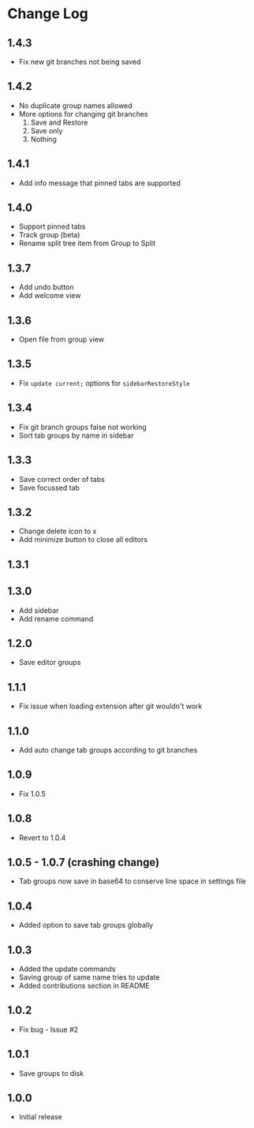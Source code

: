 # Change Log

## 1.4.3

- Fix new git branches not being saved

## 1.4.2

- No duplicate group names allowed
- More options for changing git branches
    1. Save and Restore
    1. Save only
    1. Nothing

## 1.4.1

- Add info message that pinned tabs are supported

## 1.4.0

- Support pinned tabs
- Track group (beta)
- Rename split tree item from Group to Split

## 1.3.7

- Add undo button
- Add welcome view

## 1.3.6

- Open file from group view

## 1.3.5

- Fix `update current;` options for `sidebarRestoreStyle`

## 1.3.4

- Fix git branch groups false not working
- Sort tab groups by name in sidebar

## 1.3.3

- Save correct order of tabs
- Save focussed tab

## 1.3.2

- Change delete icon to x
- Add minimize button to close all editors

## 1.3.1

## 1.3.0

- Add sidebar
- Add rename command

## 1.2.0

- Save editor groups

## 1.1.1

- Fix issue when loading extension after git wouldn't work

## 1.1.0

- Add auto change tab groups according to git branches

## 1.0.9

- Fix 1.0.5

## 1.0.8

- Revert to 1.0.4

## 1.0.5 - 1.0.7 (crashing change)

- Tab groups now save in base64 to conserve line space in settings file

## 1.0.4

- Added option to save tab groups globally

## 1.0.3

- Added the update commands
- Saving group of same name tries to update
- Added contributions section in README

## 1.0.2

- Fix bug - Issue #2

## 1.0.1

- Save groups to disk

## 1.0.0

- Initial release
